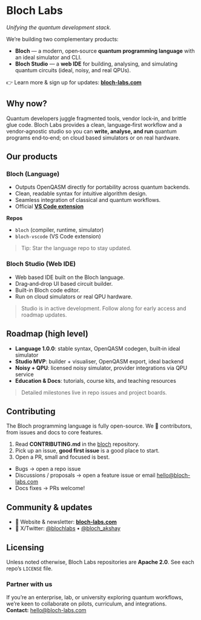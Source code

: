 # Bloch Labs

_Unifying the quantum development stack._

We’re building two complementary products:

- **Bloch** — a modern, open‑source **quantum programming language** with an ideal simulator and CLI.  
- **Bloch Studio** — a **web IDE** for building, analysing, and simulating quantum circuits (ideal, noisy, and real QPUs).

👉 Learn more & sign up for updates: **[bloch-labs.com](https://bloch-labs.com)**

## Why now?

Quantum developers juggle fragmented tools, vendor lock‑in, and brittle glue code. Bloch Labs provides a clean, language‑first workflow and a vendor‑agnostic studio so you can **write, analyse, and run** quantum programs end‑to‑end; on cloud based simulators or on real hardware.

## Our products

### Bloch (Language)
- Outputs OpenQASM directly for portability across quantum backends.
- Clean, readable syntax for intuitive algorithm design.
- Seamless integration of classical and quantum workflows.
- Official [**VS Code extension**](https://github.com/bloch-labs/bloch-vscode)

**Repos**
- `bloch` (compiler, runtime, simulator)
- `bloch-vscode` (VS Code extension)

> Tip: Star the language repo to stay updated.

### Bloch Studio (Web IDE)
- Web based IDE built on the Bloch language.
- Drag‑and‑drop UI based circuit builder.
- Built-in Bloch code editor.
- Run on cloud simulators or real QPU hardware.

> Studio is in active development. Follow along for early access and roadmap updates.

## Roadmap (high level)

- **Language 1.0.0**: stable syntax, OpenQASM codegen, built‑in ideal simulator
- **Studio MVP**: builder + visualiser, OpenQASM export, ideal backend
- **Noisy + QPU**: licensed noisy simulator, provider integrations via QPU service
- **Education & Docs**: tutorials, course kits, and teaching resources

> Detailed milestones live in repo issues and project boards.

## Contributing

The Bloch programming language is fully open-source. We 💜 contributors, from issues and docs to core features.

1. Read **CONTRIBUTING.md** in the [bloch](https://github.com/bloch-labs/bloch) repository.
2. Pick up an issue, **good first issue** is a good place to start.  
3. Open a PR, small and focused is best.

- Bugs → open a repo issue  
- Discussions / proposals → open a feature issue or email <hello@bloch-labs.com>
- Docs fixes → PRs welcome!

## Community & updates

- 📰 Website & newsletter: **[bloch-labs.com](https://bloch-labs.com)**  
- 🧵 X/Twitter: [@blochlabs](https://x.com/blochlabs) • [@bloch_akshay](https://x.com/bloch_akshay)

## Licensing

Unless noted otherwise, Bloch Labs repositories are **Apache 2.0**. See each repo’s `LICENSE` file.

### Partner with us

If you’re an enterprise, lab, or university exploring quantum workflows, we’re keen to collaborate on pilots, curriculum, and integrations.  
**Contact:** hello@bloch-labs.com
